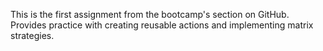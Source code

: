 This is the first assignment from the bootcamp's section on GitHub.  Provides practice with creating reusable actions and implementing matrix strategies.